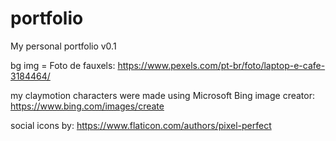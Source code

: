# portfolio
 My personal portfolio v0.1

 bg img = Foto de fauxels: https://www.pexels.com/pt-br/foto/laptop-e-cafe-3184464/ 

my claymotion characters were made using Microsoft Bing image creator: https://www.bing.com/images/create

social icons by: https://www.flaticon.com/authors/pixel-perfect